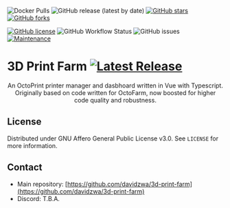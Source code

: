 [comment]: <> ([![Latest Release]&#40;https://img.shields.io/github/release/davidzwa/octofarm-experiments?style=for-the-badge&#41;]&#40;https://img.shields.io/github/v/tag/davidzwa/3d-print-farm?sort=date&#41;)
![Docker Pulls](https://img.shields.io/docker/pulls/davidzwa/3d-print-farm?style=for-the-badge)
![GitHub release (latest by date)](https://img.shields.io/github/downloads/davidzwa/3d-print-farm/latest/total?style=for-the-badge)
[![GitHub stars](https://img.shields.io/github/stars/davidzwa/3d-print-farm?style=for-the-badge)](https://github.com/davidzwa/3d-print-farm/stargazers)
[![GitHub forks](https://img.shields.io/github/forks/davidzwa/3d-print-farm?style=for-the-badge)](https://github.com/davidzwa/3d-print-farm/network)

[![GitHub license](https://img.shields.io/github/license/davidzwa/3d-print-farm?style=for-the-badge)](https://github.com/davidzwa/3d-print-farm/blob/master/LICENSE.txt)
![GitHub Workflow Status](https://img.shields.io/github/workflow/status/davidzwa/3d-print-farm/ci?style=for-the-badge)
![GitHub issues](https://img.shields.io/github/issues/davidzwa/3d-print-farm?color=green&style=for-the-badge)
[![Maintenance](https://img.shields.io/badge/Maintained%3F-yes-green.svg?style=for-the-badge)](https://GitHub.com/davidzwa/3d-print-farm/graphs/commit-activity)

# 3D Print Farm [![Latest Release](https://img.shields.io/github/release/davidzwa/3d-print-farm)](https://img.shields.io/github/v/tag/davidzwa/3d-print-farm?sort=date)
<div align="center">
  <p align="center">
    An OctoPrint printer manager and dasbhoard written in Vue with Typescript. Originally based on code written for OctoFarm, now boosted for higher code quality and robustness.
  </p>
</div>

## License
Distributed under GNU Affero General Public License v3.0. See `LICENSE` for more information.

## Contact
- Main repository: [https://github.com/davidzwa/3d-print-farm](https://github.com/davidzwa/3d-print-farm)
- Discord: T.B.A.
